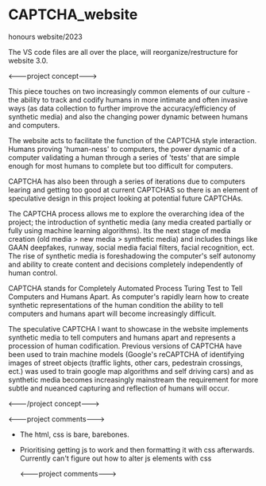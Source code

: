 # CAPTCHA_website

honours website/2023

The VS code files are all over the place, will reorganize/restructure for website 3.0.

   <---project concept--->

This piece touches on two increasingly common elements of our culture - the ability to track and codify humans in more intimate and often invasive ways (as data collection to further improve the accuracy/efficiency of synthetic media) and also the changing power dynamic between humans and computers.

The website acts to facilitate the function of the CAPTCHA style interaction. Humans proving 'human-ness' to computers, the power dynamic of a computer validating a human through a series of 'tests' that are simple enough for most humans to complete but too difficult for computers.

CAPTCHA has also been through a series of iterations due to computers learing and getting too good at current CAPTCHAS so there is an element of speculative design in this project looking at potential future CAPTCHAs.

The CAPTCHA process allows me to explore the overarching idea of the project; the introduction of synthetic media (any media created partially or fully using machine learning algorithms). Its the next stage of media creation (old media > new media > synthetic media) and includes things like GAAN deepfakes, runway, social media facial filters, facial recognition, ect. The rise of synthetic media is foreshadowing the computer's self autonomy and ability to create content and decisions completely independently of human control. 

CAPTCHA stands for Completely Automated Process Turing Test to Tell Computers and Humans Apart. As computer's rapidly learn how to create synthetic representations of the human condition the ability to tell computers and humans apart will become increasingly difficult.

The speculative CAPTCHA I want to showcase in the website implements synthetic media to tell computers and humans apart and represents a procession of human codification. Previous versions of CAPTCHA have been used to train machine models (Google's reCAPTCHA of identifying images of street objects (traffic lights, other cars, pedestrain crossings, ect.) was used to train google map algorithms and self driving cars) and as synthetic media becomes increasingly mainstream the requirement for more subtle and nueanced capturing and reflection of humans will occur.

   <---/project concept--->

   <---project comments--->
   
- The html, css is bare, barebones. 

- Prioritising getting js to work and then formatting it with css afterwards. Currently can't figure out how to alter js elements with css

   <---project comments--->

